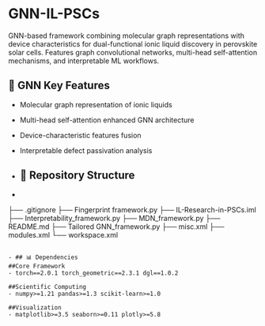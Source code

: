 # GNN-IL-PSCs
GNN-based framework combining molecular graph representations with device characteristics for dual-functional ionic liquid discovery in perovskite solar cells. Features graph convolutional networks, multi-head self-attention mechanisms, and interpretable ML workflows.

## 🚀 GNN Key Features
- Molecular graph representation of ionic liquids
- Multi-head self-attention enhanced GNN architecture
- Device-characteristic features fusion
- Interpretable defect passivation analysis

- ## 📂 Repository Structure
- ```
├── .gitignore
├── Fingerprint framework.py
├── IL-Research-in-PSCs.iml
├── Interpretability_framework.py
├── MDN_framework.py
├── README.md
├── Tailored GNN_framework.py
├── misc.xml
├── modules.xml
└── workspace.xml
```

- ## 📊 Dependencies
##Core Framework
- torch==2.0.1 torch_geometric==2.3.1 dgl==1.0.2

##Scientific Computing
- numpy>=1.21 pandas>=1.3 scikit-learn>=1.0

##Visualization
- matplotlib>=3.5 seaborn>=0.11 plotly>=5.8
